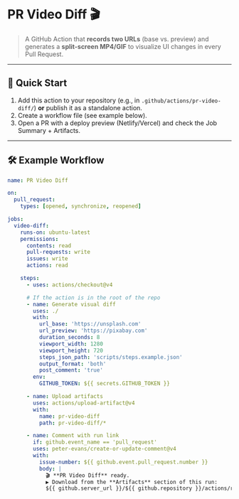 # PR Video Diff 🎬

> A GitHub Action that **records two URLs** (base vs. preview) and generates a **split-screen MP4/GIF** to visualize UI changes in every Pull Request.

---

## 🚀 Quick Start

1. Add this action to your repository (e.g., in `.github/actions/pr-video-diff/`) **or** publish it as a standalone action.
2. Create a workflow file (see example below).
3. Open a PR with a deploy preview (Netlify/Vercel) and check the Job Summary + Artifacts.

---

## 🛠 Example Workflow

```yaml
name: PR Video Diff

on:
  pull_request:
    types: [opened, synchronize, reopened]

jobs:
  video-diff:
    runs-on: ubuntu-latest
    permissions:
      contents: read
      pull-requests: write
      issues: write
      actions: read

    steps:
      - uses: actions/checkout@v4

      # If the action is in the root of the repo
      - name: Generate visual diff
        uses: ./
        with:
          url_base: 'https://unsplash.com'
          url_preview: 'https://pixabay.com'
          duration_seconds: 8
          viewport_width: 1280
          viewport_height: 720
          steps_json_path: 'scripts/steps.example.json'
          output_format: 'both'
          post_comment: 'true'
        env:
          GITHUB_TOKEN: ${{ secrets.GITHUB_TOKEN }}

      - name: Upload artifacts
        uses: actions/upload-artifact@v4
        with:
          name: pr-video-diff
          path: pr-video-diff/*

      - name: Comment with run link
        if: github.event_name == 'pull_request'
        uses: peter-evans/create-or-update-comment@v4
        with:
          issue-number: ${{ github.event.pull_request.number }}
          body: |
            🎬 **PR Video Diff** ready.
            ▶️ Download from the **Artifacts** section of this run:
            ${{ github.server_url }}/${{ github.repository }}/actions/runs/${{ github.run_id }}
